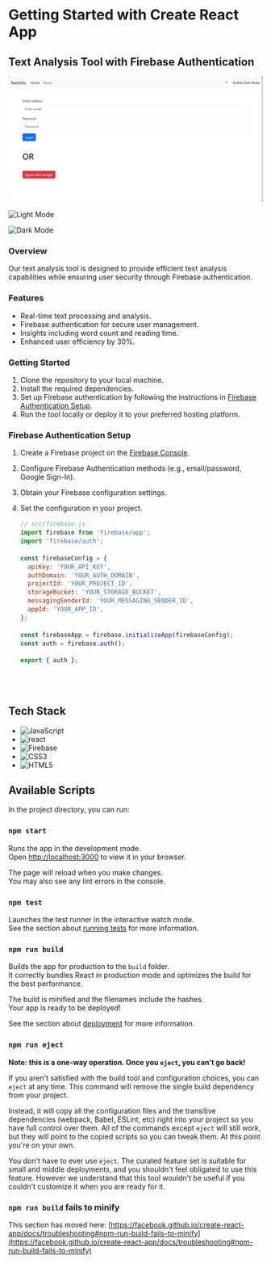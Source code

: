 # Getting Started with Create React App

## Text Analysis Tool with Firebase Authentication

![Login/SignUp](https://github.com/vaibhav1710/TextUtil-auth/blob/master/Screenshot%20(251).png)



![Light Mode](https://github.com/vaibhav1710/TextUtils/assets/76709517/4c0f2450-ca3d-4d4d-962f-dcf07947449d)



![Dark Mode](https://github.com/vaibhav1710/TextUtils/assets/76709517/4156ae7f-40f3-4ba1-bcc8-fdf8b83fd861)

### Overview

Our text analysis tool is designed to provide efficient text analysis capabilities while ensuring user security through Firebase authentication.

### Features

- Real-time text processing and analysis.
- Firebase authentication for secure user management.
- Insights including word count and reading time.
- Enhanced user efficiency by 30%.

### Getting Started

1. Clone the repository to your local machine.
2. Install the required dependencies.
3. Set up Firebase authentication by following the instructions in [Firebase Authentication Setup](#firebase-authentication-setup).
4. Run the tool locally or deploy it to your preferred hosting platform.

### Firebase Authentication Setup

1. Create a Firebase project on the [Firebase Console](https://console.firebase.google.com/).
2. Configure Firebase Authentication methods (e.g., email/password, Google Sign-In).
3. Obtain your Firebase configuration settings.
4. Set the configuration in your project.
   
   ```javascript
   // src/firebase.js
   import firebase from 'firebase/app';
   import 'firebase/auth';
   
   const firebaseConfig = {
     apiKey: 'YOUR_API_KEY',
     authDomain: 'YOUR_AUTH_DOMAIN',
     projectId: 'YOUR_PROJECT_ID',
     storageBucket: 'YOUR_STORAGE_BUCKET',
     messagingSenderId: 'YOUR_MESSAGING_SENDER_ID',
     appId: 'YOUR_APP_ID',
   };
   
   const firebaseApp = firebase.initializeApp(firebaseConfig);
   const auth = firebase.auth();
   
   export { auth };





## Tech Stack

- ![JavaScript](https://img.shields.io/badge/JavaScript-%23F7DF1E.svg?style=for-the-badge&logo=javascript&logoColor=black)
- ![react](https://img.shields.io/badge/react-%2361DAFB.svg?style=for-the-badge&logo=react&logoColor=white)
- ![Firebase](https://img.shields.io/badge/firebase-%23039BE5.svg?style=for-the-badge&logo=firebase)
- ![CSS3](https://img.shields.io/badge/css3-%231572B6.svg?style=for-the-badge&logo=css3&logoColor=white)
- ![HTML5](https://img.shields.io/badge/html5-%23E34F26.svg?style=for-the-badge&logo=html5&logoColor=white)

## Available Scripts

In the project directory, you can run:

### `npm start`

Runs the app in the development mode.\
Open [http://localhost:3000](http://localhost:3000) to view it in your browser.

The page will reload when you make changes.\
You may also see any lint errors in the console.

### `npm test`

Launches the test runner in the interactive watch mode.\
See the section about [running tests](https://facebook.github.io/create-react-app/docs/running-tests) for more information.

### `npm run build`

Builds the app for production to the `build` folder.\
It correctly bundles React in production mode and optimizes the build for the best performance.

The build is minified and the filenames include the hashes.\
Your app is ready to be deployed!

See the section about [deployment](https://facebook.github.io/create-react-app/docs/deployment) for more information.

### `npm run eject`

**Note: this is a one-way operation. Once you `eject`, you can't go back!**

If you aren't satisfied with the build tool and configuration choices, you can `eject` at any time. This command will remove the single build dependency from your project.

Instead, it will copy all the configuration files and the transitive dependencies (webpack, Babel, ESLint, etc) right into your project so you have full control over them. All of the commands except `eject` will still work, but they will point to the copied scripts so you can tweak them. At this point you're on your own.

You don't have to ever use `eject`. The curated feature set is suitable for small and middle deployments, and you shouldn't feel obligated to use this feature. However we understand that this tool wouldn't be useful if you couldn't customize it when you are ready for it.


### `npm run build` fails to minify

This section has moved here: [https://facebook.github.io/create-react-app/docs/troubleshooting#npm-run-build-fails-to-minify](https://facebook.github.io/create-react-app/docs/troubleshooting#npm-run-build-fails-to-minify)
